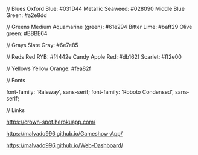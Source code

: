 
// Blues
Oxford Blue: #031D44
Metallic Seaweed: #028090
Middle Blue Green: #a2e8dd


// Greens
Medium Aquamarine (green): #61e294
Bitter Lime: #baff29
Olive green: #BBBE64

// Grays
Slate Gray: #6e7e85

// Reds
Red RYB: #f4442e
Candy Apple Red: #db162f
Scarlet: #ff2e00

// Yellows
Yellow Orange: #fea82f

// Fonts

font-family: 'Raleway', sans-serif;
font-family: 'Roboto Condensed', sans-serif;

// Links

https://crown-spot.herokuapp.com/

https://malvado996.github.io/Gameshow-App/

https://malvado996.github.io/Web-Dashboard/